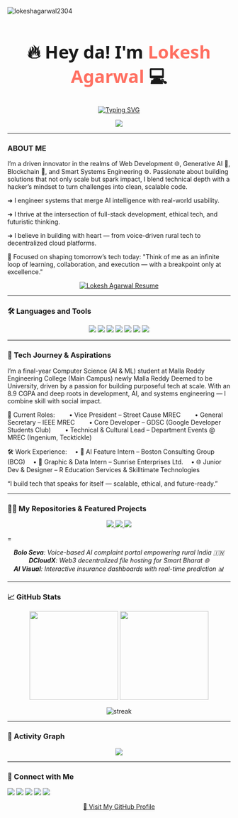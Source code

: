 <p align="left">
  <img src="https://komarev.com/ghpvc/?username=lokeshagarwal2304&label=Profile%20views&color=0e75b6&style=flat" alt="lokeshagarwal2304" />
</p>

<h1 align="center" style="font-family: 'Segoe UI', Tahoma, Geneva, Verdana, sans-serif; font-weight: bold; font-size: 2.5rem;">
  🔥 Hey da! I'm <span style="color:#FF6F61;">Lokesh Agarwal</span> 💻  
</h1>

<p align="center">
  <a href="https://github.com/DenverCoder1/readme-typing-svg">
   <img src="https://readme-typing-svg.herokuapp.com?font=Fira+Code&size=25&pause=1000&center=true&vCenter=true&width=680&height=100&lines=⚡️+AI+%2B+Web3+Believer+🧠;Full+Stack+MERN+Developer+💻;Generative+AI+Builder+🤖;Hackathon+Love+🥇;From+Hyderabad+with+Code+🇮🇳;Bolo+Tech+Se+Smart+India+Banayein+🚀;Web+Development+Enthusiast+🌐;CSE+AIML+Student+🎓;Tum+Code+ho+ya+Crush%2C+kyunki+mera+dhyan+tumpe+hi+rehta+hai+💘" alt="Typing SVG" />
  </a>
</p>

<p align="center">
  <img src="https://sdmntprwestcentralus.oaiusercontent.com/files/00000000-861c-61fb-a3f0-2c7e77e7d391/raw?se=2025-06-10T21%3A45%3A34Z&sp=r&sv=2024-08-04&sr=b&scid=e7dc3bc8-40bb-597b-bba9-ecf0f8b13fbe&skoid=e9d2f8b1-028a-4cff-8eb1-d0e66fbefcca&sktid=a48cca56-e6da-484e-a814-9c849652bcb3&skt=2025-06-10T19%3A23%3A32Z&ske=2025-06-11T19%3A23%3A32Z&sks=b&skv=2024-08-04&sig=ZVRVQAYEY/PHPvY3yuO3gAV/uvsrSLZ48E6cpwYNNzA%3D"/>
</p>

---
### ABOUT ME

I’m a driven innovator in the realms of Web Development 🌐, Generative AI 🤖, Blockchain 🧩, and Smart Systems Engineering ⚙️. Passionate about building solutions that not only scale but spark impact, I blend technical depth with a hacker’s mindset to turn challenges into clean, scalable code.

➜ I engineer systems that merge AI intelligence with real-world usability.

➜ I thrive at the intersection of full-stack development, ethical tech, and futuristic thinking.

➜ I believe in building with heart — from voice-driven rural tech to decentralized cloud platforms.

🧠 Focused on shaping tomorrow’s tech today:
"Think of me as an infinite loop of learning, collaboration, and execution — with a breakpoint only at excellence."

<p align="center">
  <a href="https://drive.google.com/file/d/1c-iU2W16wJ9vGUv-BvLtyDVUVMOZMHHY/view?usp=sharing" target="_blank">
    <img src="https://img.shields.io/badge/📄 Download%20Resume-FF6F00?style=for-the-badge&logo=google-drive&logoColor=white" alt="Lokesh Agarwal Resume" />
  </a>
</p>


---

### 🛠 Languages and Tools
<p align="center">
  <!-- Languages -->
  <img src="https://skillicons.dev/icons?i=c,cpp,java,python,js,ts" />

  <!-- Frontend -->
  <img src="https://skillicons.dev/icons?i=html,css,bootstrap,react,nextjs,vue,figma" />

  <!-- Backend -->
  <img src="https://skillicons.dev/icons?i=nodejs,express" />

  <!-- AI / ML -->
  <img src="https://skillicons.dev/icons?i=pytorch,tensorflow" />

  <!-- Databases -->
  <img src="https://skillicons.dev/icons?i=mongodb,mysql,postgres" />

  <!-- Cloud & DevOps -->
  <img src="https://skillicons.dev/icons?i=aws,gcp,firebase,git,github,linux" />

  <!-- Other Tools -->
  <img src="https://skillicons.dev/icons?i=postman" />
</p>

---

### 🚀 Tech Journey & Aspirations
I’m a final-year Computer Science (AI & ML) student at Malla Reddy Engineering College (Main Campus) newly Malla Reddy Deemed to be University, driven by a passion for building purposeful tech at scale. With an 8.9 CGPA and deep roots in development, AI, and systems engineering — I combine skill with social impact.

💼 Current Roles:
  • Vice President – Street Cause MREC
  • General Secretary – IEEE MREC
  • Core Developer – GDSC (Google Developer Students Club)
  • Technical & Cultural Lead – Department Events @ MREC (Ingenium, Tecktickle)

🛠️ Work Experience:
 • 🧠 AI Feature Intern – Boston Consulting Group (BCG)
 • 🎨 Graphic & Data Intern – Sunrise Enterprises Ltd.
 • 🌐 Junior Dev & Designer – R Education Services & Skilltimate Technologies

“I build tech that speaks for itself — scalable, ethical, and future-ready.”

---

### 📌📂 My Repositories & Featured Projects

<p align="center">
  <a href="https://github.com/lokeshagarwal2304/Bolo-Seva">
    <img src="https://github-readme-stats.vercel.app/api/pin/?username=lokeshagarwal2304&repo=Bolo-Seva&theme=tokyonight" />
  </a>
  <a href="https://github.com/lokeshagarwal2304/D-CloudX-A-Storage-Strata">
    <img src="https://github-readme-stats.vercel.app/api/pin/?username=lokeshagarwal2304&repo=D-CloudX-A-Storage-Strata&theme=tokyonight" />
  </a>
  <a href="https://github.com/lokeshagarwal2304/AI-Visual">
    <img src="https://github-readme-stats.vercel.app/api/pin/?username=lokeshagarwal2304&repo=AI-Visual&theme=tokyonight" />
  </a>
</p>


=
<p align="center">
  <em><b>Bolo Seva</b>: Voice-based AI complaint portal empowering rural India 🇮🇳</em><br>
  <em><b>DCloudX</b>: Web3 decentralized file hosting for Smart Bharat 🌐</em><br>
  <em><b>AI Visual</b>: Interactive insurance dashboards with real-time prediction 📊</em>
</p>

---

### 📈 GitHub Stats

<p align="center">
  <img src="https://github-readme-stats.vercel.app/api?username=lokeshagarwal2304&show_icons=true&theme=neon&count_private=true" height="200px"/>
  <img src="https://github-readme-stats.vercel.app/api/top-langs/?username=lokeshagarwal2304&layout=compact&theme=neon" height="200px"/>
</p>

<p align="center">
  <img src="https://github-readme-streak-stats.herokuapp.com?user=lokeshagarwal2304&theme=neon-dark" alt="streak"/>
</p>

---

### 🧩 Activity Graph

<p align="center">
  <img src="https://github-readme-activity-graph.vercel.app/graph?username=lokeshagarwal2304&theme=redical&area=true&hide_border=true">
</p>

---

### 🤝 Connect with Me

<p align="left">
  <a href="https://linkedin.com/in/lokeshagarwal2304"><img src="https://img.shields.io/badge/LinkedIn-blue?logo=linkedin&style=for-the-badge"></a>
  <a href="https://instagram.com/_lokesh._.agarwal_"><img src="https://img.shields.io/badge/Instagram-E4405F?logo=instagram&style=for-the-badge"></a>
  <a href="https://twitter.com/lokeshagarwal2304"><img src="https://img.shields.io/badge/Twitter-1DA1F2?logo=twitter&style=for-the-badge"></a>
  <a href="https://www.snapchat.com/add/lagarwal.23"><img src="https://img.shields.io/badge/Snapchat-FFFC00?logo=snapchat&logoColor=black&style=for-the-badge"></a>
  <a href="mailto:lokeshagarwal2304@gmail.com"><img src="https://img.shields.io/badge/Gmail-D14836?logo=gmail&style=for-the-badge"></a>
</p>

<p align="center">
  <a href="https://github.com/lokeshagarwal2304">🚀 Visit My GitHub Profile</a>
</p>
